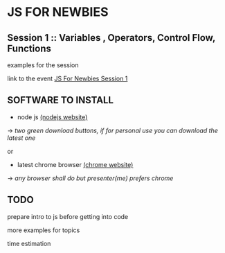# JS FOR NEWBIES

## Session 1 :: Variables , Operators, Control Flow, Functions

examples for the session

link to the event [JS For Newbies Session 1](https://www.meetup.com/JavaScript-Meetup-Bangalore/events/246187240/)


## SOFTWARE TO INSTALL

- node js [(nodejs website)](https://nodejs.org/en/) 

-> *two green download buttons, if for personal use you can download the latest one*

or 

- latest chrome browser [(chrome website)](https://www.google.com/chrome/browser/desktop/index.html)

-> *any browser shall do but presenter(me) prefers chrome*



## TODO
prepare intro to js before getting into code

more examples for topics 

time estimation

